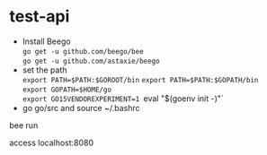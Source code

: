 # test-api  
- Install Beego  
`go get -u github.com/beego/bee`  
`go get -u github.com/astaxie/beego`  
- set the path  
`export PATH=$PATH:$GOROOT/bin` 
`export PATH=$PATH:$GOPATH/bin`  
`export GOPATH=$HOME/go`  
`export GO15VENDOREXPERIMENT=1
`eval "$(goenv init -)"`  
- go go/src and source ~/.bashrc

bee run

access localhost:8080
